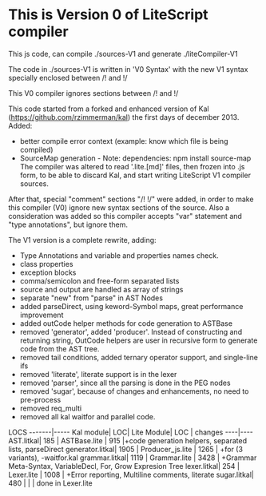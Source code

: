 This is Version 0 of LiteScript compiler
===

This js code, can compile ./sources-V1 and generate ./liteCompiler-V1

The code in ./sources-V1 is written in 'V0 Syntax' with the new V1 syntax 
specially enclosed between /! and !/ 

This V0 compiler ignores sections between /! and !/ 


This code started from a forked and enhanced version of Kal (https://github.com/rzimmerman/kal)
the first days of december 2013.
Added:
- better compile error context (example: know which file is being compiled)
- SourceMap generation - Note: dependencies: npm install source-map
The compiler was altered to read '.lite.[md]' files, then frozen into .js form, to 
be able to discard Kal, and start writing LiteScript V1 compiler sources.

After that, special "comment" sections "/! !/" were added, in order
to make this compiler (V0) ignore new syntax sections of the source.
Also a consideration was added so this compiler accepts "var" statement 
and "type annotations", but ignore them.

The V1 version is a complete rewrite, adding:
- Type Annotations and variable and properties names check.
- class properties
- exception blocks
- comma/semicolon and free-form separated lists
- source and output are handled as array of strings 
- separate "new" from "parse" in AST Nodes
- added parseDirect, using keword-Symbol maps, great performance improvement
- added outCode helper methods for code generation to ASTBase
- removed 'generator', added 'producer'. Instead of constructing and returning string, OutCode helpers
   are user in recursive form to generate code from the AST tree.
- removed tail conditions, added ternary operator support, and single-line ifs
- removed 'literate', literate support is in the lexer
- removed 'parser', since all the parsing is done in the PEG nodes
- removed 'sugar', because of changes and enhancements, no need to pre-process
- removed req_multi
- removed all kal waitfor and parallel code.

LOCS
-------|-----
Kal module| LOC| Lite Module| LOC | changes
----|----
AST.litkal| 185  | ASTBase.lite | 915 |+code generation helpers, separated lists, parseDirect
generator.litkal| 1905  | Producer_js.lite | 1265 | +for (3 variants), -waitfor.kal
grammar.litkal| 1119  | Grammar.lite | 3428 | +Grammar Meta-Syntax, VariableDecl, For, Grow Expresion Tree
lexer.litkal| 254  | Lexer.lite | 1008 | +Error reporting, Multiline comments, literate
sugar.litkal| 480  |  |  | done in Lexer.lite 
